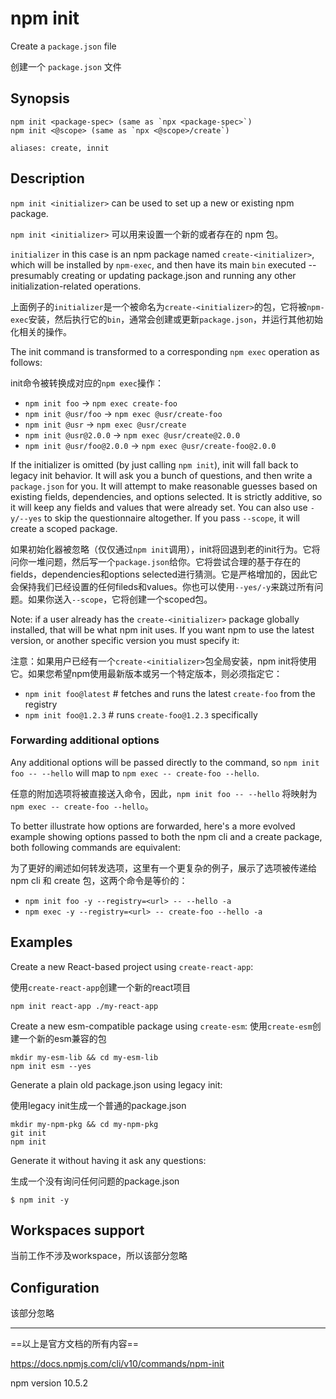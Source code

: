 # npm init

Create a `package.json` file

创建一个 `package.json` 文件

## Synopsis

```shell
npm init <package-spec> (same as `npx <package-spec>`)
npm init <@scope> (same as `npx <@scope>/create`)

aliases: create, innit
```

## Description

`npm init <initializer>` can be used to set up a new or existing npm package.

`npm init <initializer>` 可以用来设置一个新的或者存在的 npm 包。

`initializer` in this case is an npm package named `create-<initializer>`, which will be installed by `npm-exec`, and then have its main `bin` executed -- presumably creating or updating package.json and running any other initialization-related operations.

上面例子的`initializer`是一个被命名为`create-<initializer>`的包，它将被`npm-exec`安装，然后执行它的`bin`，通常会创建或更新`package.json`，并运行其他初始化相关的操作。

The init command is transformed to a corresponding `npm exec` operation as follows:

init命令被转换成对应的`npm exec`操作：

- `npm init foo` -> `npm exec create-foo`
- `npm init @usr/foo` -> `npm exec @usr/create-foo`
- `npm init @usr` -> `npm exec @usr/create`
- `npm init @usr@2.0.0` -> `npm exec @usr/create@2.0.0`
- `npm init @usr/foo@2.0.0` -> `npm exec @usr/create-foo@2.0.0`

If the initializer is omitted (by just calling `npm init`), init will fall back to legacy init behavior. It will ask you a bunch of questions, and then write a `package.json` for you. It will attempt to make reasonable guesses based on existing fields, dependencies, and options selected. It is strictly additive, so it will keep any fields and values that were already set. You can also use `-y/--yes` to skip the questionnaire altogether. If you pass `--scope`, it will create a scoped package.

如果初始化器被忽略（仅仅通过`npm init`调用），init将回退到老的init行为。它将问你一堆问题，然后写一个`package.json`给你。它将尝试合理的基于存在的fields，dependencies和options selected进行猜测。它是严格增加的，因此它会保持我们已经设置的任何fileds和values。你也可以使用`--yes/-y`来跳过所有问题。如果你送入`--scope`，它将创建一个scoped包。

Note: if a user already has the `create-<initializer>` package globally installed, that will be what npm init uses. If you want npm to use the latest version, or another specific version you must specify it:

注意：如果用户已经有一个`create-<initializer>`包全局安装，npm init将使用它。如果您希望npm使用最新版本或另一个特定版本，则必须指定它：

- `npm init foo@latest` # fetches and runs the latest `create-foo` from the registry
- `npm init foo@1.2.3` # runs `create-foo@1.2.3` specifically

### Forwarding additional options

Any additional options will be passed directly to the command, so `npm init foo -- --hello` will map to `npm exec -- create-foo --hello`.

任意的附加选项将被直接送入命令，因此，`npm init foo -- --hello` 将映射为 `npm exec -- create-foo --hello`。

To better illustrate how options are forwarded, here's a more evolved example showing options passed to both the npm cli and a create package, both following commands are equivalent:

为了更好的阐述如何转发选项，这里有一个更复杂的例子，展示了选项被传递给 npm cli 和 create 包，这两个命令是等价的：

- `npm init foo -y --registry=<url> -- --hello -a`
- `npm exec -y --registry=<url> -- create-foo --hello -a`

## Examples

Create a new React-based project using `create-react-app`:

使用`create-react-app`创建一个新的react项目

```shell
npm init react-app ./my-react-app
```

Create a new esm-compatible package using `create-esm`:
使用`create-esm`创建一个新的esm兼容的包

```shell
mkdir my-esm-lib && cd my-esm-lib
npm init esm --yes
```

Generate a plain old package.json using legacy init:

使用legacy init生成一个普通的package.json

```shell
mkdir my-npm-pkg && cd my-npm-pkg
git init
npm init
```

Generate it without having it ask any questions:

生成一个没有询问任何问题的package.json

```shell
$ npm init -y
```

## Workspaces support

当前工作不涉及workspace，所以该部分忽略

## Configuration

该部分忽略

---

==以上是官方文档的所有内容==

<https://docs.npmjs.com/cli/v10/commands/npm-init>

npm version 10.5.2
